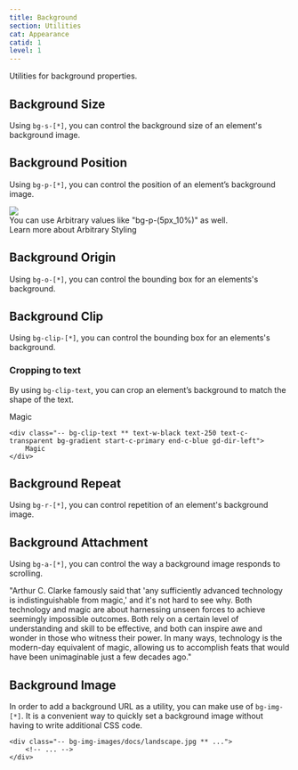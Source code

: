 ```yaml
---
title: Background
section: Utilities
cat: Appearance
catid: 1
level: 1
---
```


Utilities for background properties.

## Background Size

Using `bg-s-[*]`, you can control the background size of an element's background image.

<utldemo utl="bg-s" :items="['auto', 'cover','contain']" active="auto">
    <div class="d-flex a-items-center j-content-center overflow-hidden w-70% h-110px border-4 border-s-dashed border-c-primary[20] rounded-4" i-sm="w-90%">
        <div class="target-demo w-full h-full  bg-img-/img/docs/kite-l.png bg-r-no-repeat bg-p-center"></div>
    </div>
</utldemo>

## Background Position

Using `bg-p-[*]`, you can control the position of an element’s background image.

<utldemo utl="bg-p" :items="['center', 'top','right','bottom','left', 'top-right', 'top-left', 'bottom-right', 'bottom-left']" active="center">
    <div class="grid cols-2 a-items-center gap-0" children-all="rounded-4">
        <div class="target-demo w-full h-full max-w-120px max-h-120px pa-5 border-4 border-s-dashed border-c-primary[20] bg-clip-padding" style="background-image:url('/img/docs/kite-s.png')"></div>
        <img class="w-full h-full max-w-180px max-h-180px" src="/img/docs/kite-s.png">
    </div>
</utldemo>

<s-box color="green:-2">
  <span>
    You can use Arbitrary values like <span class="hl">"bg-p-(5px_10%)"</span> as well. <br>
    <span class="text-sm text-w-400">Learn more about <nuxt-link to="/docs/guide/arbitrary-styling">Arbitrary Styling</nuxt-link></span>
  </span>
</s-box>

## Background Origin

Using `bg-o-[*]`, you can control the bounding box for an elements's background.

<utldemo utl="bg-o" :items="['border', 'padding', 'content']" active="border">
    <div class="target-demo w-120px h-120px pa-4 border-4 border-s-dashed border-c-primary rounded-4" style="background-image:url('/img/docs/kite-s.png')">
    </div>
</utldemo>

## Background Clip

Using `bg-clip-[*]`, you can control the bounding box for an elements's background.

<utldemo utl="bg-clip" :items="['border', 'padding', 'content']" active="border">
    <div class="target-demo w-120px h-120px pa-4 bg-c-blue border-4 border-s-dashed border-c-primary rounded-4">
    </div>
</utldemo>

### Cropping to text

By using `bg-clip-text`, you can crop an element’s background to match the shape of the text.

<utldemo abovecode="true">
    <div class="bg-clip-text text-w-black text-300 text-c-transparent bg-gradient start-c-primary end-c-blue gd-dir-left">
        Magic
    </div>
</utldemo>
<showcode lang="html">

```
<div class="-- bg-clip-text ** text-w-black text-250 text-c-transparent bg-gradient start-c-primary end-c-blue gd-dir-left">
    Magic
</div>
```

</showcode>

## Background Repeat

Using `bg-r-[*]`, you can control repetition of an element's background image.

<utldemo utl="bg-r" :items="['repeat', 'no-repeat', 'repeat-x', 'repeat-y']" active="repeat">
    <div class="target-demo w-full max-w-lg h-50 bg-c-body border-4 border-s-dashed border-c-primary[20] bg-clip-padding bg-p-center rounded-4" style="background-image:url('/img/docs/pattern-bg.svg')">
    </div>
</utldemo>

## Background Attachment

Using `bg-a-[*]`, you can control the way a background image responds to scrolling.

<utldemo class="p-relative" utl="bg-a" :items="['local', 'fixed', 'scroll']" active="local">
    <div class="target-demo w-full max-w-lg h-65 bg-s-cover bg-c-body border-4 border-s-dashed border-c-primary[20] bg-clip-padding bg-p-center overflow-y-scroll rounded-6" style="background-image:url('/img/docs/landscape.jpg')">
        <div class="text-a-center px-20 py-20 text-c-white text-xxl text-shadow:0_2px_2px_rgba(0,0,0,0.1)" i-md="text-lg px-7 py-10">
            "Arthur C. Clarke famously said that 'any sufficiently advanced technology is indistinguishable from magic,' and it's not hard to see why. Both technology and magic are about harnessing unseen forces to achieve seemingly impossible outcomes. Both rely on a certain level of understanding and skill to be effective, and both can inspire awe and wonder in those who witness their power. In many ways, technology is the modern-day equivalent of magic, allowing us to accomplish feats that would have been unimaginable just a few decades ago."
        </div>
    </div>
</utldemo>

## Background Image

In order to add a background URL as a utility, you can make use of `bg-img-[*]`. It is a convenient way to quickly set a background image without having to write additional CSS code.

<showcode lang="html">

```
<div class="-- bg-img-images/docs/landscape.jpg ** ...">
    <!-- ... -->
</div>
```

</showcode>
